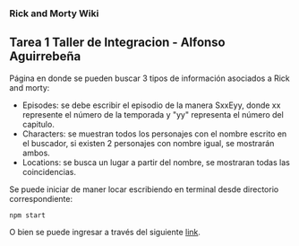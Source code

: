 ### Rick and Morty Wiki

## Tarea 1 Taller de Integracion - Alfonso Aguirrebeña

Página en donde se pueden buscar 3 tipos de información asociados a Rick and morty:
- Episodes: se debe escribir el episodio de la manera SxxEyy, donde xx represente el número de la temporada y "yy" representa el número del capitulo.
- Characters: se muestran todos los personajes con el nombre escrito en el buscador, si existen 2 personajes con nombre igual, se mostrarán ambos.
- Locations: se busca un lugar a partir del nombre, se mostraran todas las coincidencias.

Se puede iniciar de maner locar escribiendo en terminal desde directorio correspondiente:

`npm start`

O bien se puede ingresar a través del siguiente [link][blog].

[blog]: https://mortyrickapp.herokuapp.com/
